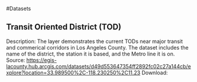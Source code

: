 #Datasets
## Transit Oriented District (TOD)
Description: The layer demonstrates the current TODs near major transit and commerical corridors in Los Angeles County. The dataset includes the name of the district, the station it is based, and the Metro line it is on.
Source: https://egis-lacounty.hub.arcgis.com/datasets/d49d553647354ff2892fc02c27a144cb/explore?location=33.989500%2C-118.230250%2C11.23
Download: 
